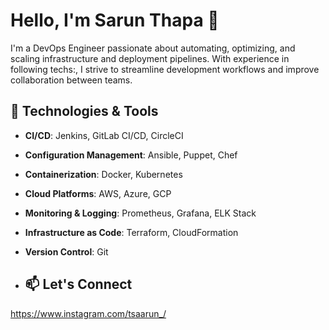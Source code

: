 # Hello, I'm Sarun Thapa 👋

I'm a DevOps Engineer passionate about automating, optimizing, and scaling infrastructure and deployment pipelines. With experience in following techs:, I strive to streamline development workflows and improve collaboration between teams.

## 🔧 Technologies & Tools

- **CI/CD**: Jenkins, GitLab CI/CD, CircleCI
- **Configuration Management**: Ansible, Puppet, Chef
- **Containerization**: Docker, Kubernetes
- **Cloud Platforms**: AWS, Azure, GCP
- **Monitoring & Logging**: Prometheus, Grafana, ELK Stack
- **Infrastructure as Code**: Terraform, CloudFormation
- **Version Control**: Git

- ## 📫 Let's Connect
https://www.instagram.com/tsaarun_/

<!---
sarunsarun/sarunsarun is a ✨ special ✨ repository because its `README.md` (this file) appears on your GitHub profile.
You can click the Preview link to take a look at your changes.
--->
